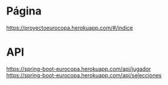 # Página 
https://proyectoeurocopa.herokuapp.com/#/indice

# API
https://spring-boot-eurocopa.herokuapp.com/api/jugador  
https://spring-boot-eurocopa.herokuapp.com/api/selecciones

